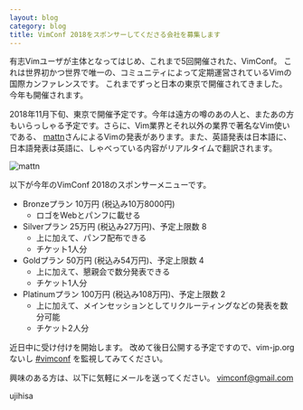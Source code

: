 ```yaml
---
layout: blog
category: blog
title: VimConf 2018をスポンサーしてくださる会社を募集します
---
```


有志Vimユーザが主体となってはじめ、これまで5回開催された、VimConf。 これは世界初かつ世界で唯一の、コミュニティによって定期運営されているVimの国際カンファレンスです。 これまでずっと日本の東京で開催されてきました。 今年も開催されます。

2018年11月下旬、東京で開催予定です。今年は遠方の噂のあの人と、またあの方もいらっしゃる予定です。さらに、Vim業界とそれ以外の業界で著名なVim使いである、 [mattn](https://twitter.com/mattn_jp)さんによるVimの発表があります。また、英語発表は日本語に、日本語発表は英語に、しゃべっている内容がリアルタイムで翻訳されます。

![mattn](https://avatars3.githubusercontent.com/u/10111?v=4&s=60)

以下が今年のVimConf 2018のスポンサーメニューです。

* Bronzeプラン 10万円 (税込み10万8000円)
    * ロゴをWebとパンフに載せる
* Silverプラン 25万円 (税込み27万円)、予定上限数 8
    * 上に加えて、パンフ配布できる
    * チケット1人分
* Goldプラン 50万円 (税込み54万円)、予定上限数 4
    * 上に加えて、懇親会で数分発表できる
    * チケット1人分
* Platinumプラン 100万円 (税込み108万円)、予定上限数 2
    * 上に加えて、メインセッションとしてリクルーティングなどの発表を数分可能
    * チケット2人分

近日中に受け付けを開始します。
改めて後日公開する予定ですので、vim-jp.orgないし [#vimconf](https://twitter.com/search?f=tweets&vertical=default&q=%23vimconf&src=typd) を監視してみてください。

興味のある方は、以下に気軽にメールを送ってください。 vimconf@gmail.com

ujihisa
